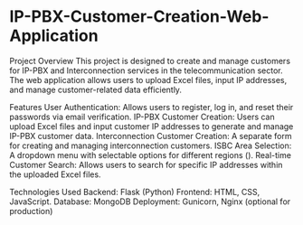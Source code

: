# IP-PBX-Customer-Creation-Web-Application

Project Overview
This project is designed to create and manage customers for IP-PBX and Interconnection services in the telecommunication sector. The web application allows users to upload Excel files, input IP addresses, and manage customer-related data efficiently.

Features
User Authentication: Allows users to register, log in, and reset their passwords via email verification.
IP-PBX Customer Creation: Users can upload Excel files and input customer IP addresses to generate and manage IP-PBX customer data.
Interconnection Customer Creation: A separate form for creating and managing interconnection customers.
ISBC Area Selection: A dropdown menu with selectable options for different regions ().
Real-time Customer Search: Allows users to search for specific IP addresses within the uploaded Excel files.

Technologies Used
Backend: Flask (Python)
Frontend: HTML, CSS, JavaScript.
Database: MongoDB
Deployment: Gunicorn, Nginx (optional for production)
